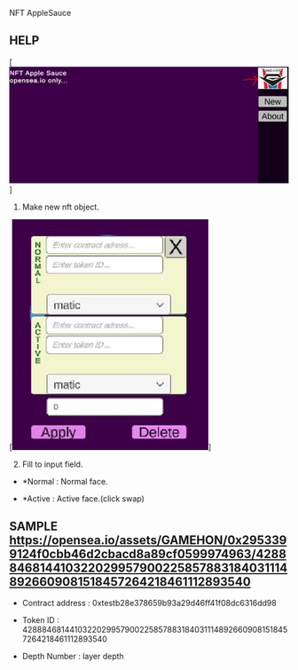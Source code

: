 NFT AppleSauce

## HELP

[<img src="/help/1.JPG" />]

1. Make new nft object.

[<img src="/help/2.JPG" />]

2. Fill to input field.

- *Normal : Normal face.

- *Active : Active face.(click swap)

## SAMPLE https://opensea.io/assets/GAMEHON/0x2953399124f0cbb46d2cbacd8a89cf0599974963/42888468144103220299579002258578831840311148926609081518457264218461112893540

- Contract address : 0xtestb28e378659b93a29d46ff41f08dc6316dd98

- Token ID : 42888468144103220299579002258578831840311148926609081518457264218461112893540

- Depth Number : layer depth
